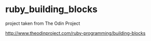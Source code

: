 # ruby_building_blocks
project taken from The Odin Project

http://www.theodinproject.com/ruby-programming/building-blocks
